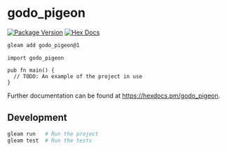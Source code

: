 # godo_pigeon

[![Package Version](https://img.shields.io/hexpm/v/godo_pigeon)](https://hex.pm/packages/godo_pigeon)
[![Hex Docs](https://img.shields.io/badge/hex-docs-ffaff3)](https://hexdocs.pm/godo_pigeon/)

```sh
gleam add godo_pigeon@1
```
```gleam
import godo_pigeon

pub fn main() {
  // TODO: An example of the project in use
}
```

Further documentation can be found at <https://hexdocs.pm/godo_pigeon>.

## Development

```sh
gleam run   # Run the project
gleam test  # Run the tests
```

